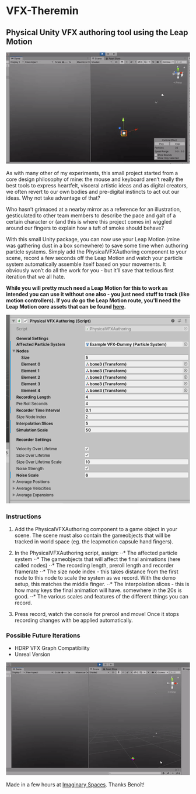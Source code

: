# VFX-Theremin
## Physical Unity VFX authoring tool using the Leap Motion

![header](images/headergif.gif)

As with many other of my experiments, this small project started from a core design philosophy of mine: the mouse and keyboard aren’t really the best tools to express heartfelt, visceral artistic ideas and as digital creators, we often revert to our own bodies and pre-digital instincts to act out our ideas. Why not take advantage of that?

Who hasn’t grimaced at a nearby mirror as a reference for an illustration, gesticulated to other team members to describe the pace and gait of a certain character or (and this is where this project comes in) wiggled around our fingers to explain how a tuft of smoke should behave?

With this small Unity package, you can now use your Leap Motion (mine was gathering dust in a box somewhere) to save some time when authoring particle systems. Simply add the PhysicalVFXAuthoring component to your scene, record a few seconds off the Leap Motion and watch your particle system automatically assemble itself based on your movements. It obviously won’t do all the work for you - but it’ll save that tedious first iteration that we all hate.

**While you will pretty much need a Leap Motion for this to work as intended you can use it without one also - you just need stuff to track (like motion controllers). If you *do* go the Leap Motion route, you'll need the Leap Motion core assets that can be found [here](https://developer.leapmotion.com/unity#5436356).**

![explain](images/explain.png)

### Instructions

1. Add the PhysicalVFXAuthoring component to a game object in your scene. The scene must also contain the gameobjects that will be tracked in world space (eg. the leapmotion capsule hand fingers).
2. In the PhysicalVFXAuthoring script, assign:
⋅⋅* The affected particle system
⋅⋅* The gameobjects that will affect the final animations (here called nodes)
⋅⋅* The recording length, preroll length and recorder framerate
⋅⋅* The size node index - this takes distance from the first node to this node to scale the system as we record. With the demo setup, this matches the middle finger.
⋅⋅* The interpolation slices - this is how many keys the final animation will have. somewhere in the 20s is good.
⋅⋅* The various scales and features of the different things you can record.

3. Press record, watch the console for prerool and move! Once it stops recording changes with be applied automatically.

### Possible Future Iterations
- HDRP VFX Graph Compatibility
- Unreal Version

![footer](images/footergif.gif)

Made in a few hours at [Imaginary Spaces](https://imaginary-spaces.com/). Thanks Benoît!